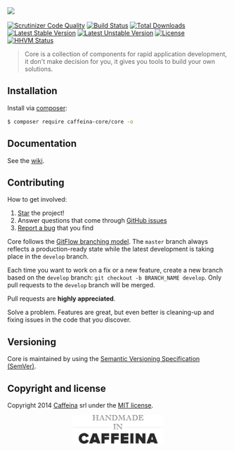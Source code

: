 <img src="https://github.com/caffeina-core/core/blob/master/core-logo.png?raw=true" height="130">

[![Scrutinizer Code Quality](https://scrutinizer-ci.com/g/caffeina-core/core/badges/quality-score.png?b=master)](https://scrutinizer-ci.com/g/caffeina-core/core/?branch=master)
[![Build Status](https://travis-ci.org/caffeina-core/core.svg)](https://travis-ci.org/caffeina-core/core)
[![Total Downloads](https://poser.pugx.org/caffeina-core/core/downloads.svg)](https://packagist.org/packages/caffeina-core/core)
[![Latest Stable Version](https://poser.pugx.org/caffeina-core/core/v/stable.svg)](https://packagist.org/packages/caffeina-core/core)
[![Latest Unstable Version](https://poser.pugx.org/caffeina-core/core/v/unstable.svg)](https://packagist.org/packages/caffeina-core/core)
[![License](https://poser.pugx.org/caffeina-core/core/license.svg)](https://packagist.org/packages/caffeina-core/core)
[![HHVM Status](http://hhvm.h4cc.de/badge/caffeina-core/core.svg)](http://hhvm.h4cc.de/package/caffeina-core/core)

> Core is a collection of components for rapid application development, it don't make decision for you, it gives you tools to build your own solutions.


## Installation

Install via [composer](https://getcomposer.org/download/):

```bash
$ composer require caffeina-core/core -o
```

## Documentation

See the [wiki](https://github.com/caffeina-core/core/wiki).


## Contributing

How to get involved:

1. [Star](https://github.com/caffeina-core/core/stargazers) the project!
2. Answer questions that come through [GitHub issues](https://github.com/caffeina-core/core/issues?state=open)
3. [Report a bug](https://github.com/caffeina-core/core/issues/new) that you find


Core follows the [GitFlow branching model](http://nvie.com/posts/a-successful-git-branching-model). The ```master``` branch always reflects a production-ready state while the latest development is taking place in the ```develop``` branch.

Each time you want to work on a fix or a new feature, create a new branch based on the ```develop``` branch: ```git checkout -b BRANCH_NAME develop```. Only pull requests to the ```develop``` branch will be merged.

Pull requests are **highly appreciated**.

Solve a problem. Features are great, but even better is cleaning-up and fixing issues in the code that you discover.

## Versioning

Core is maintained by using the [Semantic Versioning Specification (SemVer)](http://semver.org).


## Copyright and license

Copyright 2014 [Caffeina](http://caffeina.co) srl under the [MIT license](LICENSE.md).

<p align="center"><a href="http://caffeina.co" target="_blank" title="Caffeina - Ideas Never Sleep"><img src="https://github.com/CaffeinaLab/BrandResources/blob/master/caffeina-handmade.png?raw=true" align="center" height="65"></a></p>
